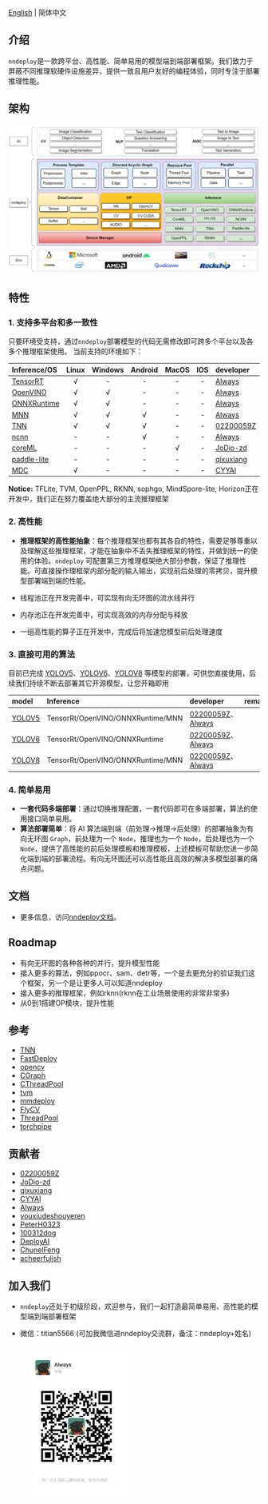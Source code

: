 
[English](README_EN.md) | 简体中文

## 介绍

`nndeploy`是一款跨平台、高性能、简单易用的模型端到端部署框架。我们致力于屏蔽不同推理软硬件设施差异，提供一致且用户友好的编程体验，同时专注于部署推理性能。

## 架构

![Architecture](docs/image/architecture.jpg)

## 特性

### 1. 支持多平台和多一致性

只要环境受支持，通过`nndeploy`部署模型的代码无需修改即可跨多个平台以及各多个推理框架使用。
当前支持的环境如下：

| Inference/OS                                               | Linux | Windows | Android | MacOS |  IOS  | developer                                 | remarks |
| :--------------------------------------------------------- | :---: | :-----: | :-----: | :---: | :---: | :---------------------------------------- | :-----: |
| [TensorRT](https://github.com/NVIDIA/TensorRT)             |   √   |    -    |    -    |   -   |   -   | [Always](https://github.com/Alwaysssssss) |         |
| [OpenVINO](https://github.com/openvinotoolkit/openvino)    |   √   |    √    |    -    |   -   |   -   | [Always](https://github.com/Alwaysssssss) |         |
| [ONNXRuntime](https://github.com/microsoft/onnxruntime)    |   √   |    √    |    -    |   -   |   -   | [Always](https://github.com/Alwaysssssss) |         |
| [MNN](https://github.com/alibaba/MNN)                      |   √   |    √    |    √    |   -   |   -   | [Always](https://github.com/Alwaysssssss) |         |
| [TNN](https://github.com/Tencent/TNN)                      |   √   |    √    |    √    |   -   |   -   | [02200059Z](https://github.com/02200059Z) |         |
| [ncnn](https://github.com/Tencent/ncnn)                    |   -   |    -    |    √    |   -   |   -   | [Always](https://github.com/Alwaysssssss) |         |
| [coreML](https://github.com/apple/coremltools)             |   -   |    -    |    -    |   √   |   -   | [JoDio-zd](https://github.com/JoDio-zd)   |         |
| [paddle-lite](https://github.com/PaddlePaddle/Paddle-Lite) |   -   |    -    |    -    |   -   |   -   | [qixuxiang](https://github.com/qixuxiang) |         |
| [MDC](https://github.com/PaddlePaddle/Paddle-Lite)         |   √   |    -    |    -    |   -   |   -   | [CYYAI](https://github.com/CYYAI)         |         |


**Notice:** TFLite, TVM, OpenPPL, RKNN, sophgo, MindSpore-lite, Horizon正在开发中，我们正在努力覆盖绝大部分的主流推理框架

### 2. 高性能

- **推理框架的高性能抽象**：每个推理框架也都有其各自的特性，需要足够尊重以及理解这些推理框架，才能在抽象中不丢失推理框架的特性，并做到统一的使用的体验。`nndeploy` 可配置第三方推理框架绝大部分参数，保证了推理性能。可直接操作理框架内部分配的输入输出，实现前后处理的零拷贝，提升模型部署端到端的性能。
  
- 线程池正在开发完善中，可实现有向无环图的流水线并行
  
- 内存池正在开发完善中，可实现高效的内存分配与释放
  
- 一组高性能的算子正在开发中，完成后将加速您模型前后处理速度

### 3. 直接可用的算法

目前已完成 [YOLOV5](https://github.com/ultralytics/yolov5)、[YOLOV6](https://github.com/meituan/YOLOv6)、[YOLOV8](https://github.com/ultralytics) 等模型的部署，可供您直接使用，后续我们持续不断去部署其它开源模型，让您开箱即用

| model                                           | Inference                         | developer                                                                            | remarks |
| :---------------------------------------------- | :-------------------------------- | :----------------------------------------------------------------------------------- | :-----: |
| [YOLOV5](https://github.com/ultralytics/yolov5) | TensorRt/OpenVINO/ONNXRuntime/MNN | [02200059Z](https://github.com/02200059Z)、[Always](https://github.com/Alwaysssssss) |         |
| [YOLOV6](https://github.com/meituan/YOLOv6)     | TensorRt/OpenVINO/ONNXRuntime     | [02200059Z](https://github.com/02200059Z)、[Always](https://github.com/Alwaysssssss) |         |
| [YOLOV8](https://github.com/ultralytics)        | TensorRt/OpenVINO/ONNXRuntime/MNN | [02200059Z](https://github.com/02200059Z)、[Always](https://github.com/Alwaysssssss) |         |

### 4. 简单易用

- **一套代码多端部署**：通过切换推理配置，一套代码即可在多端部署，算法的使用接口简单易用。
- **算法部署简单**：将 AI 算法端到端（前处理->推理->后处理）的部署抽象为有向无环图 `Graph`，前处理为一个 `Node`，推理也为一个 `Node`，后处理也为一个 `Node`，提供了高性能的前后处理模板和推理模板，上述模板可帮助您进一步简化端到端的部署流程。有向无环图还可以高性能且高效的解决多模型部署的痛点问题。

## 文档
- 更多信息，访问[nndeploy文档](https://nndeploy-zh.readthedocs.io/zh/latest/introduction/index.html)。

## Roadmap
- 有向无环图的各种各种的并行，提升模型性能
- 接入更多的算法，例如ppocr、sam、detr等，一个是去更充分的验证我们这个框架，另一个是让更多人可以知道nndeploy
- 接入更多的推理框架，例如rknn(rknn在工业场景使用的非常非常多)
- 从0到1搭建OP模块，提升性能

## 参考
- [TNN](https://github.com/Tencent/TNN)
- [FastDeploy](https://github.com/PaddlePaddle/FastDeploy)
- [opencv](https://github.com/opencv/opencv)
- [CGraph](https://github.com/ChunelFeng/CGraph)
- [CThreadPool](https://github.com/ChunelFeng/CThreadPool)
- [tvm](https://github.com/apache/tvm)
- [mmdeploy](https://github.com/open-mmlab/mmdeploy)
- [FlyCV](https://github.com/PaddlePaddle/FlyCV)
- [ThreadPool](https://github.com/progschj/ThreadPool)
- [torchpipe](https://github.com/torchpipe/torchpipe)

## 贡献者
- [02200059Z](https://github.com/02200059Z)
- [JoDio-zd](https://github.com/JoDio-zd)
- [qixuxiang](https://github.com/qixuxiang)
- [CYYAI](https://github.com/CYYAI)
- [Always](https://github.com/Alwaysssssss)
- [youxiudeshouyeren](https://github.com/youxiudeshouyeren)
- [PeterH0323](https://github.com/PeterH0323)
- [100312dog](https://github.com/100312dog)
- [DeployAI](https://github.com/DeployAI)
- [ChunelFeng](https://github.com/ChunelFeng)
- [acheerfulish](https://github.com/acheerfulish)

## 加入我们
- `nndeploy`还处于初级阶段，欢迎参与，我们一起打造最简单易用、高性能的模型端到端部署框架
- 微信：titian5566 (可加我微信进nndeploy交流群，备注：nndeploy+姓名)

  <img align="left" src="docs/image/wechat.jpg" width="225px">






